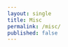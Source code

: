 ```yaml
---
layout: single
title: Misc
permalink: /misc/
published: false
---
```


<!-- superseded by /misc.md at repo root -->
